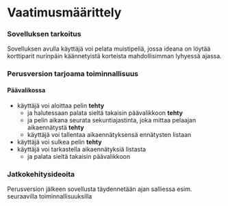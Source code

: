 
# Vaatimusmäärittely

### Sovelluksen tarkoitus
 
Sovelluksen avulla käyttäjä voi pelata muistipeliä, jossa ideana on löytää korttiparit nurinpäin käännetyistä korteista mahdollisimman
lyhyessä ajassa. 

### Perusversion tarjoama toiminnallisuus

#### Päävalikossa
- käyttäjä voi aloittaa pelin **tehty**
  - ja halutessaan palata sieltä takaisin päävalikkoon **tehty**
  - ja pelin aikana seurata sekuntiajastinta, joka mittaa pelaajan aikaennätystä **tehty**
  - käyttäjä voi tallentaa aikaennätyksensä ennätysten listaan
- käyttäjä voi sulkea pelin **tehty**
- käyttäjä voi tarkastella aikaennätyksiä listasta
  - ja palata sieltä takaisin päävalikkoon

### Jatkokehitysideoita 
Perusversion jälkeen sovellusta täydennetään ajan salliessa esim. seuraavilla toiminnallisuuksilla

 
